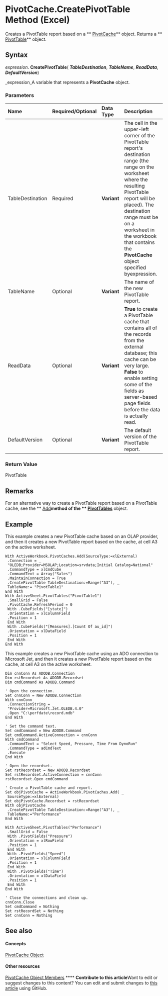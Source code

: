 
# PivotCache.CreatePivotTable Method (Excel)

Creates a PivotTable report based on a  ** [PivotCache](c3d84ef1-f9e6-b1bc-cbf0-3ba8dfe17439.md)** object. Returns a ** [PivotTable](a9c1d4a0-78a9-f9a6-6daf-91cb63e45842.md)** object.


## Syntax

 _expression_. **CreatePivotTable**( **_TableDestination_**,  **_TableName_**,  **_ReadData_**,  **_DefaultVersion_**)

 _expression_A variable that represents a  **PivotCache** object.


### Parameters



|**Name**|**Required/Optional**|**Data Type**|**Description**|
|:-----|:-----|:-----|:-----|
|TableDestination|Required| **Variant**|The cell in the upper-left corner of the PivotTable report's destination range (the range on the worksheet where the resulting PivotTable report will be placed). The destination range must be on a worksheet in the workbook that contains the  **PivotCache** object specified byexpression.|
|TableName|Optional| **Variant**|The name of the new PivotTable report.|
|ReadData|Optional| **Variant**| **True** to create a PivotTable cache that contains all of the records from the external database; this cache can be very large. **False** to enable setting some of the fields as server-based page fields before the data is actually read.|
|DefaultVersion|Optional| **Variant**|The default version of the PivotTable report.|

### Return Value

PivotTable


## Remarks

For an alternative way to create a PivotTable report based on a PivotTable cache, see the  ** [Add](3b830532-e834-81c8-dd5e-a43ed2efc269.md)**method of the  ** [PivotTables](5beb33ac-a0fb-3f78-8fdc-d05719512214.md)** object.


## Example

This example creates a new PivotTable cache based on an OLAP provider, and then it creates a new PivotTable report based on the cache, at cell A3 on the active worksheet.


```
With ActiveWorkbook.PivotCaches.Add(SourceType:=xlExternal) 
 .Connection = _ 
 "OLEDB;Provider=MSOLAP;Location=srvdata;Initial Catalog=National" 
 .CommandType = xlCmdCube 
 .CommandText = Array("Sales") 
 .MaintainConnection = True 
 .CreatePivotTable TableDestination:=Range("A3"), _ 
 TableName:= "PivotTable1" 
End With 
With ActiveSheet.PivotTables("PivotTable1") 
 .SmallGrid = False 
 .PivotCache.RefreshPeriod = 0 
 With .CubeFields("[state]") 
 .Orientation = xlColumnField 
 .Position = 1 
 End With 
 With .CubeFields("[Measures].[Count Of au_id]") 
 .Orientation = xlDataField 
 .Position = 1 
 End With 
End With
```

This example creates a new PivotTable cache using an ADO connection to Microsoft Jet, and then it creates a new PivotTable report based on the cache, at cell A3 on the active worksheet.




```
Dim cnnConn As ADODB.Connection 
Dim rstRecordset As ADODB.Recordset 
Dim cmdCommand As ADODB.Command 
 
' Open the connection. 
Set cnnConn = New ADODB.Connection 
With cnnConn 
 .ConnectionString = _ 
 "Provider=Microsoft.Jet.OLEDB.4.0" 
 .Open "C:\perfdate\record.mdb" 
End With 
 
' Set the command text. 
Set cmdCommand = New ADODB.Command 
Set cmdCommand.ActiveConnection = cnnConn 
With cmdCommand 
 .CommandText = "Select Speed, Pressure, Time From DynoRun" 
 .CommandType = adCmdText 
 .Execute 
End With 
 
' Open the recordset. 
Set rstRecordset = New ADODB.Recordset 
Set rstRecordset.ActiveConnection = cnnConn 
rstRecordset.Open cmdCommand 
 
' Create a PivotTable cache and report. 
Set objPivotCache = ActiveWorkbook.PivotCaches.Add( _ 
 SourceType:=xlExternal) 
Set objPivotCache.Recordset = rstRecordset 
With objPivotCache 
 .CreatePivotTable TableDestination:=Range("A3"), _ 
 TableName:="Performance" 
End With 
 
With ActiveSheet.PivotTables("Performance") 
 .SmallGrid = False 
 With .PivotFields("Pressure") 
 .Orientation = xlRowField 
 .Position = 1 
 End With 
 With .PivotFields("Speed") 
 .Orientation = xlColumnField 
 .Position = 1 
 End With 
 With .PivotFields("Time") 
 .Orientation = xlDataField 
 .Position = 1 
 End With 
End With 
 
' Close the connections and clean up. 
cnnConn.Close 
Set cmdCommand = Nothing 
Set rstRecordSet = Nothing 
Set cnnConn = Nothing
```


## See also


#### Concepts


 [PivotCache Object](c3d84ef1-f9e6-b1bc-cbf0-3ba8dfe17439.md)
#### Other resources


 [PivotCache Object Members](113f1109-e1c9-2c6e-0581-9fba82f278dc.md)
****   **Contribute to this article**Want to edit or suggest changes to this content? You can edit and submit changes to  [this article](https://github.com/jhershey00/VBA_Excel_Test/OpenXMLCon/articles/dca20930-5d58-8db7-bd81-3c90b7588011.md) using GitHub.

